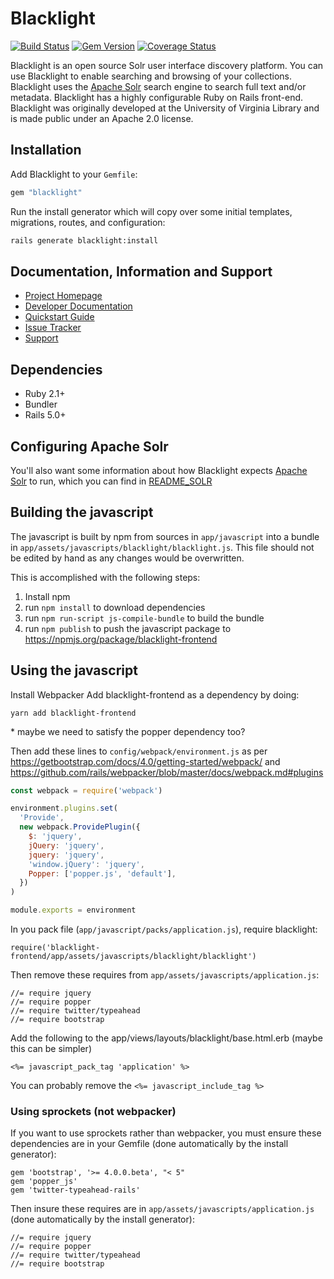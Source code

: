 # Blacklight

[![Build Status](https://travis-ci.org/projectblacklight/blacklight.png?branch=master)](https://travis-ci.org/projectblacklight/blacklight) [![Gem Version](https://badge.fury.io/rb/blacklight.png)](http://badge.fury.io/rb/blacklight) [![Coverage Status](https://coveralls.io/repos/github/projectblacklight/blacklight/badge.svg?branch=master)](https://coveralls.io/github/projectblacklight/blacklight?branch=master)

Blacklight is an open source Solr user interface discovery platform.
You can use Blacklight to enable searching and browsing of your collections.
Blacklight uses the [Apache Solr](http://lucene.apache.org/solr) search engine
to search full text and/or metadata.  Blacklight has a highly
configurable Ruby on Rails front-end. Blacklight was originally developed at
the University of Virginia Library and is made public under an Apache 2.0 license.

## Installation

Add Blacklight to your `Gemfile`:

```ruby
gem "blacklight"
```

Run the install generator which will copy over some initial templates, migrations, routes, and configuration:

```bash
rails generate blacklight:install
```


## Documentation, Information and Support

* [Project Homepage](http://projectblacklight.org)
* [Developer Documentation](https://github.com/projectblacklight/blacklight/wiki)
* [Quickstart Guide](https://github.com/projectblacklight/blacklight/wiki/Quickstart)
* [Issue Tracker](https://github.com/projectblacklight/blacklight/issues)
* [Support](https://github.com/projectblacklight/blacklight/wiki/Support)

## Dependencies

* Ruby 2.1+
* Bundler
* Rails 5.0+

## Configuring Apache Solr
You'll also want some information about how Blacklight expects [Apache Solr](http://lucene.apache.org/solr ) to run, which you can find in [README_SOLR](https://github.com/projectblacklight/blacklight/wiki/README_SOLR)

## Building the javascript
The javascript is built by npm from sources in `app/javascript` into a bundle
in `app/assets/javascripts/blacklight/blacklight.js`. This file should not be edited
by hand as any changes would be overwritten.

This is accomplished with the following steps:
1. Install npm
1. run `npm install` to download dependencies
1. run `npm run-script js-compile-bundle` to build the bundle
1. run `npm publish` to push the javascript package to https://npmjs.org/package/blacklight-frontend

## Using the javascript
Install Webpacker
Add blacklight-frontend as a dependency by doing:
```
yarn add blacklight-frontend
```

\* maybe we need to satisfy the popper dependency too?

Then add these lines to `config/webpack/environment.js` as per https://getbootstrap.com/docs/4.0/getting-started/webpack/
and https://github.com/rails/webpacker/blob/master/docs/webpack.md#plugins

```js
const webpack = require('webpack')

environment.plugins.set(
  'Provide',
  new webpack.ProvidePlugin({
    $: 'jquery',
    jQuery: 'jquery',
    jquery: 'jquery',
    'window.jQuery': 'jquery',
    Popper: ['popper.js', 'default'],
  })
)

module.exports = environment
```

In you pack file (`app/javascript/packs/application.js`), require blacklight:
```
require('blacklight-frontend/app/assets/javascripts/blacklight/blacklight')
```
Then remove these requires from `app/assets/javascripts/application.js`:

```
//= require jquery
//= require popper
//= require twitter/typeahead
//= require bootstrap
```

Add the following to the app/views/layouts/blacklight/base.html.erb (maybe this can be simpler)
```
<%= javascript_pack_tag 'application' %>
```
You can probably remove the `<%= javascript_include_tag %>`

### Using sprockets (not webpacker)

If you want to use sprockets rather than webpacker, you must ensure these dependencies are in your Gemfile (done automatically by the install generator):

```
gem 'bootstrap', '>= 4.0.0.beta', "< 5"
gem 'popper_js'
gem 'twitter-typeahead-rails'
```

Then insure these requires are in `app/assets/javascripts/application.js`  (done automatically by the install generator):

```
//= require jquery
//= require popper
//= require twitter/typeahead
//= require bootstrap
```
